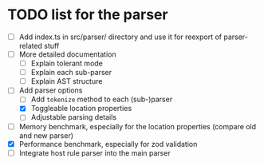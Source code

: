 # TODO list for the parser

- [ ] Add index.ts in src/parser/ directory and use it for reexport of parser-related stuff
- [ ] More detailed documentation
    - [ ] Explain tolerant mode
    - [ ] Explain each sub-parser
    - [ ] Explain AST structure
- [ ] Add parser options
    - [ ] Add `tokenize` method to each (sub-)parser
    - [x] Toggleable location properties
    - [ ] Adjustable parsing details
- [ ] Memory benchmark, especially for the location properties (compare old and new parser)
- [x] Performance benchmark, especially for zod validation
- [ ] Integrate host rule parser into the main parser
